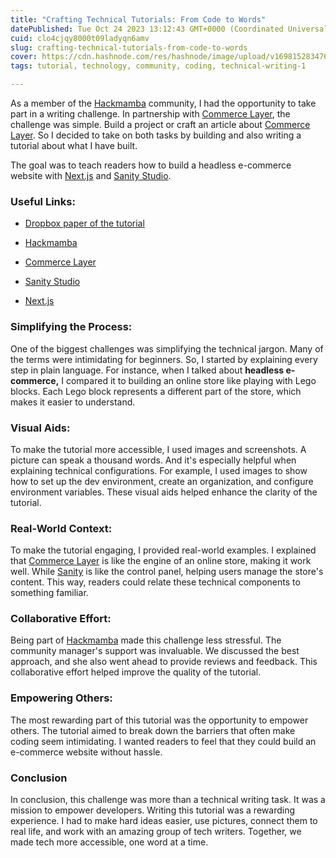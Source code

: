 ```yaml
---
title: "Crafting Technical Tutorials: From Code to Words"
datePublished: Tue Oct 24 2023 13:12:43 GMT+0000 (Coordinated Universal Time)
cuid: clo4cjqy8000t09ladyqn6amv
slug: crafting-technical-tutorials-from-code-to-words
cover: https://cdn.hashnode.com/res/hashnode/image/upload/v1698152834768/7ceef976-9ee7-41c0-a2e5-6aa5677c92f4.png
tags: tutorial, technology, community, coding, technical-writing-1

---
```


As a member of the [Hackmamba](https://hackmamba.io/) community, I had the opportunity to take part in a writing challenge. In partnership with [Commerce Layer](https://commercelayer.io/), the challenge was simple. Build a project or craft an article about [Commerce Layer](https://commercelayer.io/). So I decided to take on both tasks by building and also writing a tutorial about what I have built.

The goal was to teach readers how to build a headless e-commerce website with [Next.js](https://nextjs.org/) and [Sanity Studio](https://www.sanity.io/studio).

### **Useful Links:**

* [Dropbox paper of the tutorial](https://www.dropbox.com/scl/fi/lqsfslcfzhnwdpnv3kdvd/Building-a-Headless-E-commerce-Website-with-Next.js-Commerce-Layer-and-Sanity-A-Step-by-Step-Tutorial.paper?rlkey=cnukcq487q3c0wq5e204occxx&dl=0)
    
* [Hackmamba](https://hackmamba.io/)
    
* [Commerce Layer](https://commercelayer.io/)
    
* [Sanity Studio](https://www.sanity.io/studio)
    
* [Next.js](https://nextjs.org/)
    

### **Simplifying the Process:**

One of the biggest challenges was simplifying the technical jargon. Many of the terms were intimidating for beginners. So, I started by explaining every step in plain language. For instance, when I talked about **headless e-commerce,** I compared it to building an online store like playing with Lego blocks. Each Lego block represents a different part of the store, which makes it easier to understand.

### **Visual Aids:**

To make the tutorial more accessible, I used images and screenshots. A picture can speak a thousand words. And it's especially helpful when explaining technical configurations. For example, I used images to show how to set up the dev environment, create an organization, and configure environment variables. These visual aids helped enhance the clarity of the tutorial.

### **Real-World Context:**

To make the tutorial engaging, I provided real-world examples. I explained that [Commerce Layer](https://commercelayer.io/) is like the engine of an online store, making it work well. While [Sanity](https://www.sanity.io/studio) is like the control panel, helping users manage the store's content. This way, readers could relate these technical components to something familiar.

### **Collaborative Effort:**

Being part of [Hackmamba](https://hackmamba.io/) made this challenge less stressful. The community manager's support was invaluable. We discussed the best approach, and she also went ahead to provide reviews and feedback. This collaborative effort helped improve the quality of the tutorial.

### **Empowering Others:**

The most rewarding part of this tutorial was the opportunity to empower others. The tutorial aimed to break down the barriers that often make coding seem intimidating. I wanted readers to feel that they could build an e-commerce website without hassle.

### **Conclusion**

In conclusion, this challenge was more than a technical writing task. It was a mission to empower developers. Writing this tutorial was a rewarding experience. I had to make hard ideas easier, use pictures, connect them to real life, and work with an amazing group of tech writers. Together, we made tech more accessible, one word at a time.